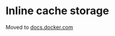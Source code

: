 # Inline cache storage

Moved to [docs.docker.com](https://docs.docker.com/build/building/cache/backends/inline)
